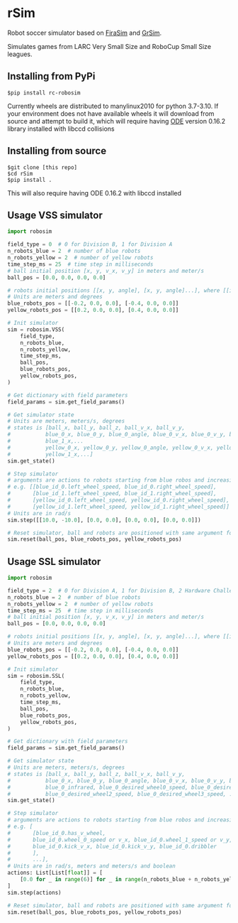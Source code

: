 # rSim

Robot soccer simulator based on [FiraSim](https://github.com/fira-simurosot/FIRASim) and [GrSim](https://github.com/RoboCup-SSL/grSim).

Simulates games from LARC Very Small Size and RoboCup Small Size leagues.

## Installing from PyPi
```shell
$pip install rc-robosim
```
Currently wheels are distributed to manylinux2010 for python 3.7-3.10.
If your environment does not have available wheels it will download from source and attempt to build it, which will require having [ODE](https://bitbucket.org/odedevs/ode) version 0.16.2 library installed with libccd collisions

## Installing from source
```shell
$git clone [this repo]
$cd rSim
$pip install .
```
This will also require having ODE 0.16.2 with libccd installed

## Usage VSS simulator
```python
import robosim

field_type = 0  # 0 for Division B, 1 for Division A
n_robots_blue = 2  # number of blue robots
n_robots_yellow = 2  # number of yellow robots
time_step_ms = 25  # time step in milliseconds
# ball initial position [x, y, v_x, v_y] in meters and meter/s
ball_pos = [0.0, 0.0, 0.0, 0.0]

# robots initial positions [[x, y, angle], [x, y, angle]...], where [[id_0], [id_1]...]
# Units are meters and degrees
blue_robots_pos = [[-0.2, 0.0, 0.0], [-0.4, 0.0, 0.0]]
yellow_robots_pos = [[0.2, 0.0, 0.0], [0.4, 0.0, 0.0]]

# Init simulator
sim = robosim.VSS(
    field_type,
    n_robots_blue,
    n_robots_yellow,
    time_step_ms,
    ball_pos,
    blue_robots_pos,
    yellow_robots_pos,
)

# Get dictionary with field parameters
field_params = sim.get_field_params()

# Get simulator state
# Units are meters, meters/s, degrees
# states is [ball_x, ball_y, ball_z, ball_v_x, ball_v_y,
#           blue_0_x, blue_0_y, blue_0_angle, blue_0_v_x, blue_0_v_y, blue_0_v_angle,
#           blue_1_x,...
#           yellow_0_x, yellow_0_y, yellow_0_angle, yellow_0_v_x, yellow_0_v_y, yellow_0_v_angle,
#           yellow_1_x,...]
sim.get_state()

# Step simulator
# arguments are actions to robots starting from blue robos and increasing ids
# e.g. [[blue_id_0.left_wheel_speed, blue_id_0.right_wheel_speed],
#       [blue_id_1.left_wheel_speed, blue_id_1.right_wheel_speed],
#       [yellow_id_0.left_wheel_speed, yellow_id_0.right_wheel_speed],
#       [yellow_id_1.left_wheel_speed, yellow_id_1.right_wheel_speed]]
# Units are in rad/s
sim.step([[10.0, -10.0], [0.0, 0.0], [0.0, 0.0], [0.0, 0.0]])

# Reset simulator, ball and robots are positioned with same argument format as init
sim.reset(ball_pos, blue_robots_pos, yellow_robots_pos)

```


## Usage SSL simulator
```python
import robosim

field_type = 2  # 0 for Division A, 1 for Division B, 2 Hardware Challenges
n_robots_blue = 2  # number of blue robots
n_robots_yellow = 2  # number of yellow robots
time_step_ms = 25  # time step in milliseconds
# ball initial position [x, y, v_x, v_y] in meters and meter/s
ball_pos = [0.0, 0.0, 0.0, 0.0]

# robots initial positions [[x, y, angle], [x, y, angle]...], where [[id_0], [id_1]...]
# Units are meters and degrees
blue_robots_pos = [[-0.2, 0.0, 0.0], [-0.4, 0.0, 0.0]]
yellow_robots_pos = [[0.2, 0.0, 0.0], [0.4, 0.0, 0.0]]

# Init simulator
sim = robosim.SSL(
    field_type,
    n_robots_blue,
    n_robots_yellow,
    time_step_ms,
    ball_pos,
    blue_robots_pos,
    yellow_robots_pos,
)

# Get dictionary with field parameters
field_params = sim.get_field_params()

# Get simulator state
# Units are meters, meters/s, degrees
# states is [ball_x, ball_y, ball_z, ball_v_x, ball_v_y,
#           blue_0_x, blue_0_y, blue_0_angle, blue_0_v_x, blue_0_v_y, blue_0_v_angle,
#           blue_0_infrared, blue_0_desired_wheel0_speed, blue_0_desired_wheel1_speed,
#           blue_0_desired_wheel2_speed, blue_0_desired_wheel3_speed, ...]
sim.get_state()

# Step simulator
# arguments are actions to robots starting from blue robos and increasing ids
# e.g. [
#       [blue_id_0.has_v_wheel,
#       blue_id_0.wheel_0_speed or v_x, blue_id_0.wheel_1_speed or v_y, blue_id_0.wheel_2_speed or v_angle, blue_id_0.wheel_3_speed,
#       blue_id_0.kick_v_x, blue_id_0.kick_v_y, blue_id_0.dribbler
#       ],
#       ...],
# Units are in rad/s, meters and meters/s and boolean
actions: List[List[float]] = [
    [0.0 for _ in range(6)] for _ in range(n_robots_blue + n_robots_yellow)
]
sim.step(actions)

# Reset simulator, ball and robots are positioned with same argument format as init
sim.reset(ball_pos, blue_robots_pos, yellow_robots_pos)
```
